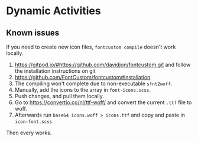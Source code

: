 # Dynamic Activities


## Known issues

If you need to create new icon files, `fontcustom compile` doesn't work locally.

1. https://gitpod.io/#https://github.com/davidjon/fontcustom.git and follow the installation instructions on git
2. https://github.com/FontCustom/fontcustom#installation
3. The compiling won't complete due to non-executable `sfnt2woff`.
4. Manually, add the icons to the array in `font-icons.scss`.
5. Push changes, and pull them locally.
6. Go to https://convertio.co/nl/ttf-woff/ and convert the current `.ttf` file to woff.
7. Afterwards run `base64 icons.woff > icons.ttf` and copy and paste in `icon-font.scss`

Then every works.
